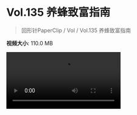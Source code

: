# Vol.135 养蜂致富指南

> 回形针PaperClip / Vol / Vol.135 养蜂致富指南

**视频大小**: 110.0 MB

<div class="video"><video src="https://file.hsyhx.top/video/PaperClip/Vol/135.mp4" controls preload>🤔 您的浏览器不支持 video 标签</video></div>